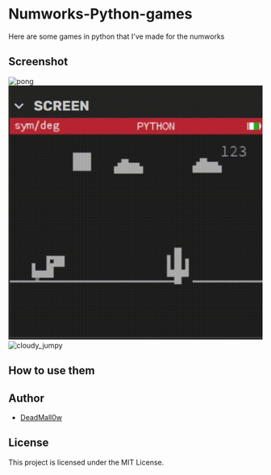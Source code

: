 # Numworks-Python-games
Here are some games in python that I've made for the numworks

## Screenshot

![pong](pong.png)
![dino_chrome](dino_chrome.gif)
![cloudy_jumpy](cloudy_jumpy.png)

## How to use them



## Author
- [DeadMall0w](https://github.com/DeadMall0w)



## License

This project is licensed under the MIT License.
